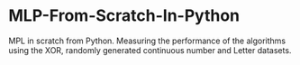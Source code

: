 # MLP-From-Scratch-In-Python
 MPL in scratch from Python. Measuring the performance of the algorithms using the XOR, randomly generated continuous number and Letter datasets.
